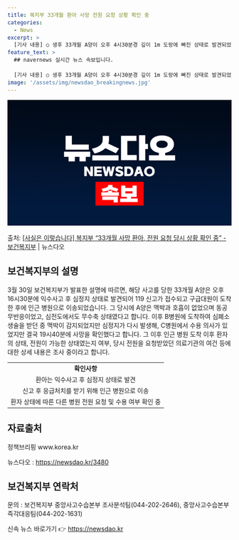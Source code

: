 ```yaml
---
title: 복지부 33개월 환아 사망 전원 요청 상황 확인 중
categories:
  - News
excerpt: >
  [기사 내용] ○ 생후 33개월 A양이 오후 4시30분경 깊이 1m 도랑에 빠진 상태로 발견되었으며, 인근 …
feature_text: >
  ## navernews 실시간 뉴스 속보입니다.

  [기사 내용] ○ 생후 33개월 A양이 오후 4시30분경 깊이 1m 도랑에 빠진 상태로 발견되었으며, 인근 …
image: '/assets/img/newsdao_breakingnews.jpg'
---
```


![뉴스다오 속보](/assets/img/newsdao_breakingnews.jpg)

<p>출처: <a href="https://newsdao.kr/3480" rel="dofollow">[사실은 이렇습니다] 복지부 “33개월 사망 환아, 전원 요청 당시 상황 확인 중” - 보건복지부</a> | 뉴스다오</p>

<h2 data-ke-size="size26">보건복지부의 설명</h2>
<p data-ke-size="size16">3월 30일 보건복지부가 발표한 설명에 따르면, 해당 사고를 당한 33개월 A양은 오후 16시30분에 익수사고 후 심정지 상태로 발견되어 119 신고가 접수되고 구급대원이 도착한 후에 인근 병원으로 이송되었습니다. 그 당시에 A양은 맥박과 호흡이 없었으며 동공 무반응이었고, 심전도에서도 무수축 상태였다고 합니다. 이후 B병원에 도착하여 심폐소생술을 받던 중 맥박이 감지되었지만 심정지가 다시 발생해, C병원에서 수용 의사가 있었지만 결국 19시40분에 사망을 확인했다고 합니다. 그 이후 인근 병원 도착 이후 환자의 상태, 전원이 가능한 상태였는지 여부, 당시 전원을 요청받았던 의료기관의 여건 등에 대한 상세 내용은 조사 중이라고 합니다.</p>
<table>
  <tbody>
    <tr>
      <td style="text-align: center; height: 17px;"><b>확인사항</b></td>
    </tr>
    <tr>
      <td style="text-align: center; height: 17px;">환아는 익수사고 후 심정지 상태로 발견</td>
    </tr>
    <tr>
      <td style="text-align: center; height: 17px;">신고 후 응급처치를 받기 위해 인근 병원으로 이송</td>
    </tr>
    <tr>
      <td style="text-align: center; height: 17px;">환자 상태에 따른 다른 병원 전원 요청 및 수용 여부 확인 중</td>
    </tr>
  </tbody>
</table>
<h2 data-ke-size="size26">자료출처</h2>
<p data-ke-size="size16">정책브리핑 www.korea.kr</p>
<p data-ke-size="size16">뉴스다오 : <a href="https://newsdao.kr/3480">https://newsdao.kr/3480</a></p>
<h2 data-ke-size="size26">보건복지부 연락처</h2>
<p data-ke-size="size16">문의 : 보건복지부 중앙사고수습본부 조사분석팀(044-202-2646), 중앙사고수습본부 즉각대응팀(044-202-1631)</p> 

신속 뉴스 바로가기 👉 <a href="https://newsdao.kr" rel="dofollow">https://newsdao.kr</a>


